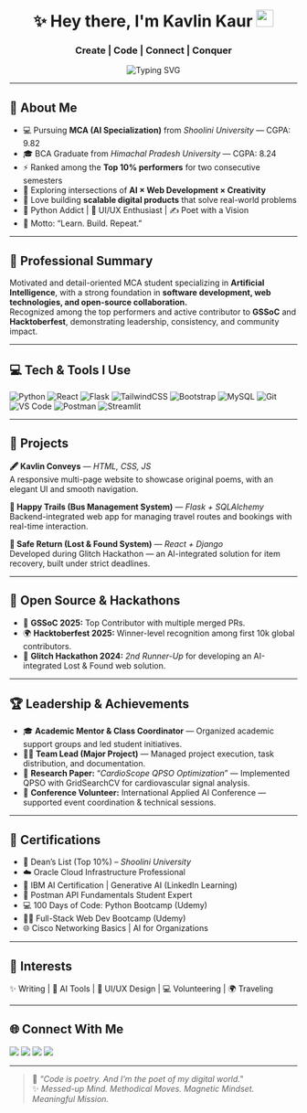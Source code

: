 <h1 align="center">✨ Hey there, I'm Kavlin Kaur <img src="https://media.giphy.com/media/hvRJCLFzcasrR4ia7z/giphy.gif" width="30px"/></h1>
<h3 align="center"> Create | Code | Connect | Conquer </h3>

<p align="center">
  <img src="https://readme-typing-svg.herokuapp.com?font=Fira+Code&weight=700&size=22&pause=1000&color=E272E5&center=true&vCenter=true&multiline=true&width=600&height=80&lines=Crafting+Code+%F0%9F%94%A5;Building+Dreams+%F0%9F%A7%9C%E2%99%82%EF%B8%8F;One+Line+at+a+Time+%F0%9F%92%BB" alt="Typing SVG" />
</p>

---

## 🌸 About Me
- 💻 Pursuing **MCA (AI Specialization)** from *Shoolini University* — CGPA: 9.82  
- 🎓 BCA Graduate from *Himachal Pradesh University* — CGPA: 8.24  
- ⚡ Ranked among the **Top 10% performers** for two consecutive semesters  
- 🌱 Exploring intersections of **AI × Web Development × Creativity**  
- 🧠 Love building **scalable digital products** that solve real-world problems  
- 🐍 Python Addict | 🎨 UI/UX Enthusiast | ✍️ Poet with a Vision  
- 🎯 Motto: “Learn. Build. Repeat.”

---

## 💼 Professional Summary
Motivated and detail-oriented MCA student specializing in **Artificial Intelligence**, with a strong foundation in **software development, web technologies, and open-source collaboration.**  
Recognized among the top performers and active contributor to **GSSoC** and **Hacktoberfest**, demonstrating leadership, consistency, and community impact.

---

## 💻 Tech & Tools I Use
![Python](https://img.shields.io/badge/-Python-black?style=for-the-badge&logo=python)
![React](https://img.shields.io/badge/-React-20232A?style=for-the-badge&logo=react)
![Flask](https://img.shields.io/badge/-Flask-black?style=for-the-badge&logo=flask)
![TailwindCSS](https://img.shields.io/badge/-Tailwind-06B6D4?style=for-the-badge&logo=tailwindcss)
![Bootstrap](https://img.shields.io/badge/-Bootstrap-purple?style=for-the-badge&logo=bootstrap)
![MySQL](https://img.shields.io/badge/-MySQL-black?style=for-the-badge&logo=mysql)
![Git](https://img.shields.io/badge/-Git-F05032?style=for-the-badge&logo=git)
![VS Code](https://img.shields.io/badge/-VS%20Code-007ACC?style=for-the-badge&logo=visual-studio-code)
![Postman](https://img.shields.io/badge/-Postman-FF6C37?style=for-the-badge&logo=postman)
![Streamlit](https://img.shields.io/badge/-Streamlit-FF4B4B?style=for-the-badge&logo=streamlit)

---

## 🚀 Projects
**🖋 Kavlin Conveys** — *HTML, CSS, JS*  
A responsive multi-page website to showcase original poems, with an elegant UI and smooth navigation.

**🚌 Happy Trails (Bus Management System)** — *Flask + SQLAlchemy*  
Backend-integrated web app for managing travel routes and bookings with real-time interaction.

**🧭 Safe Return (Lost & Found System)** — *React + Django*  
Developed during Glitch Hackathon — an AI-integrated solution for item recovery, built under strict deadlines.

---

## 🌟 Open Source & Hackathons
- 🌸 **GSSoC 2025:** Top Contributor with multiple merged PRs.  
- 🌍 **Hacktoberfest 2025:** Winner-level recognition among first 10k global contributors.  
- 🧩 **Glitch Hackathon 2024:** *2nd Runner-Up* for developing an AI-integrated Lost & Found web solution.  

---

## 🏆 Leadership & Achievements
- 🎓 **Academic Mentor & Class Coordinator** — Organized academic support groups and led student initiatives.  
- 🧑‍🏫 **Team Lead (Major Project)** — Managed project execution, task distribution, and documentation.  
- 🔬 **Research Paper:** “*CardioScope QPSO Optimization*” — Implemented QPSO with GridSearchCV for cardiovascular signal analysis.  
- 🎤 **Conference Volunteer:** International Applied AI Conference — supported event coordination & technical sessions.

---

## 📜 Certifications
- 🏅 Dean’s List (Top 10%) – *Shoolini University*  
- ☁️ Oracle Cloud Infrastructure Professional  
- 🤖 IBM AI Certification | Generative AI (LinkedIn Learning)  
- 🔧 Postman API Fundamentals Student Expert  
- 💻 100 Days of Code: Python Bootcamp (Udemy)  
- 🧑‍💻 Full-Stack Web Dev Bootcamp (Udemy)  
- 🌐 Cisco Networking Basics | AI for Organizations  

---

## 💬 Interests
✨ Writing | 🧠 AI Tools | 🎨 UI/UX Design | 💻 Volunteering | 🌍 Traveling  

---

## 🌐 Connect With Me
<a href="https://www.linkedin.com/in/kavlin-kaur"><img src="https://img.shields.io/badge/-LinkedIn-blue?style=flat-square&logo=linkedin&logoColor=white"/></a>
<a href="mailto:kavlinkaur2907@gmail.com"><img src="https://img.shields.io/badge/-Email-%23D14836?style=flat-square&logo=gmail&logoColor=white"/></a>
<a href="https://instagram.com/k_kavlin"><img src="https://img.shields.io/badge/-Instagram-E1306C?style=flat-square&logo=instagram&logoColor=white"/></a>
<a href="https://github.com/Kavlin-Kaur"><img src="https://img.shields.io/badge/-GitHub-181717?style=flat-square&logo=github&logoColor=white"/></a>

---

> 🧠 *"Code is poetry. And I'm the poet of my digital world."*  
> ✨ *Messed-up Mind. Methodical Moves. Magnetic Mindset. Meaningful Mission.*

